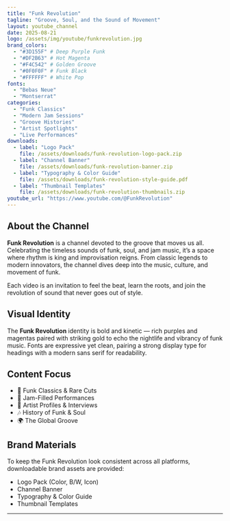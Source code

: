 ```yaml
---
title: "Funk Revolution"
tagline: "Groove, Soul, and the Sound of Movement"
layout: youtube_channel
date: 2025-08-21
logo: /assets/img/youtube/funkrevolution.jpg
brand_colors:
  - "#3D155F" # Deep Purple Funk
  - "#DF2B63" # Hot Magenta
  - "#F4C542" # Golden Groove
  - "#0F0F0F" # Funk Black
  - "#FFFFFF" # White Pop
fonts:
  - "Bebas Neue"
  - "Montserrat"
categories:
  - "Funk Classics"
  - "Modern Jam Sessions"
  - "Groove Histories"
  - "Artist Spotlights"
  - "Live Performances"
downloads:
  - label: "Logo Pack"
    file: /assets/downloads/funk-revolution-logo-pack.zip
  - label: "Channel Banner"
    file: /assets/downloads/funk-revolution-banner.zip
  - label: "Typography & Color Guide"
    file: /assets/downloads/funk-revolution-style-guide.pdf
  - label: "Thumbnail Templates"
    file: /assets/downloads/funk-revolution-thumbnails.zip
youtube_url: "https://www.youtube.com/@FunkRevolution"
---
```


## About the Channel  
**Funk Revolution** is a channel devoted to the groove that moves us all. Celebrating the timeless sounds of funk, soul, and jam music, it’s a space where rhythm is king and improvisation reigns. From classic legends to modern innovators, the channel dives deep into the music, culture, and movement of funk.  

Each video is an invitation to feel the beat, learn the roots, and join the revolution of sound that never goes out of style.  

## Visual Identity  
The **Funk Revolution** identity is bold and kinetic — rich purples and magentas paired with striking gold to echo the nightlife and vibrancy of funk music. Fonts are expressive yet clean, pairing a strong display type for headings with a modern sans serif for readability.  

## Content Focus  
- 🎸 Funk Classics & Rare Cuts  
- 🥁 Jam-Filled Performances  
- 🎤 Artist Profiles & Interviews  
- 🎶 History of Funk & Soul  
- 🌍 The Global Groove  

## Brand Materials  
To keep the Funk Revolution look consistent across all platforms, downloadable brand assets are provided:  

- Logo Pack (Color, B/W, Icon)  
- Channel Banner  
- Typography & Color Guide  
- Thumbnail Templates  

---
